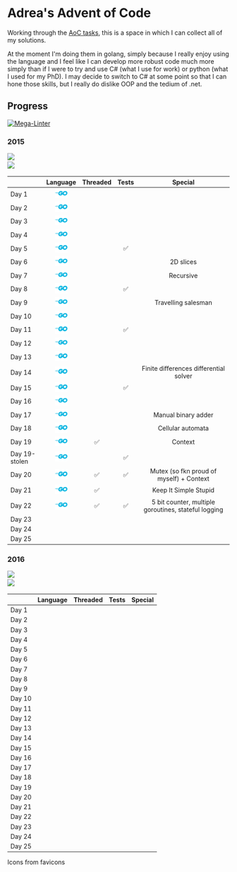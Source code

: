 # Adrea's Advent of Code

Working through the [AoC tasks](https://adventofcode.com), this is a space in which I can collect all of my solutions.

At the moment I'm doing them in golang, simply because I really enjoy using the language and I feel like I can develop more robust code much more simply than if I were to try and use C# (what I use for work) or python (what I used for my PhD). I may decide to switch to C# at some point so that I can hone those skills, but I really do dislike OOP and the tedium of .net.

## Progress

[![Mega-Linter](https://github.com/adreasnow/AdventOfCode/workflows/Mega-Linter/badge.svg)](https://github.com/adreasnow/AdventOfCode/actions?query=workflow%3AMega-Linter)

### 2015

![](<https://img.shields.io/badge/stars%20(2015)%20⭐-44-yellow>)<br/>![](<https://img.shields.io/badge/days%20(2015)-22-red>)

|               |                                             Language                                              |      Threaded      |       Tests        |                 Special                  |
| :------------ | :-----------------------------------------------------------------------------------------------: | :----------------: | :----------------: | :--------------------------------------: |
| Day 1         |   <a href="2015/01/README.md"><img src="icons/golang.svg" alt="GoLang" style="width:2em;"></a>    |                    |                    |                                          |
| Day 2         |   <a href="2015/02/README.md"><img src="icons/golang.svg" alt="GoLang" style="width:2em;"></a>    |                    |                    |                                          |
| Day 3         |   <a href="2015/03/README.md"><img src="icons/golang.svg" alt="GoLang" style="width:2em;"></a>    |                    |                    |                                          |
| Day 4         |   <a href="2015/04/README.md"><img src="icons/golang.svg" alt="GoLang" style="width:2em;"></a>    |                    |                    |                                          |
| Day 5         |   <a href="2015/05/README.md"><img src="icons/golang.svg" alt="GoLang" style="width:2em;"></a>    |                    | :white_check_mark: |                                          |
| Day 6         |   <a href="2015/06/README.md"><img src="icons/golang.svg" alt="GoLang" style="width:2em;"></a>    |                    |                    |                2D slices                 |
| Day 7         |   <a href="2015/07/README.md"><img src="icons/golang.svg" alt="GoLang" style="width:2em;"></a>    |                    |                    |                Recursive                 |
| Day 8         |   <a href="2015/08/README.md"><img src="icons/golang.svg" alt="GoLang" style="width:2em;"></a>    |                    | :white_check_mark: |                                          |
| Day 9         |   <a href="2015/09/README.md"><img src="icons/golang.svg" alt="GoLang" style="width:2em;"></a>    |                    |                    |           Travelling salesman            |
| Day 10        |   <a href="2015/10/README.md"><img src="icons/golang.svg" alt="GoLang" style="width:2em;"></a>    |                    |                    |                                          |
| Day 11        |   <a href="2015/11/README.md"><img src="icons/golang.svg" alt="GoLang" style="width:2em;"></a>    |                    | :white_check_mark: |                                          |
| Day 12        |   <a href="2015/12/README.md"><img src="icons/golang.svg" alt="GoLang" style="width:2em;"></a>    |                    |                    |                                          |
| Day 13        |   <a href="2015/13/README.md"><img src="icons/golang.svg" alt="GoLang" style="width:2em;"></a>    |                    |                    |                                          |
| Day 14        |   <a href="2015/14/README.md"><img src="icons/golang.svg" alt="GoLang" style="width:2em;"></a>    |                    |                    |  Finite differences differential solver  |
| Day 15        |   <a href="2015/15/README.md"><img src="icons/golang.svg" alt="GoLang" style="width:2em;"></a>    |                    | :white_check_mark: |                                          |
| Day 16        |   <a href="2015/16/README.md"><img src="icons/golang.svg" alt="GoLang" style="width:2em;"></a>    |                    |                    |                                          |
| Day 17        |   <a href="2015/17/README.md"><img src="icons/golang.svg" alt="GoLang" style="width:2em;"></a>    |                    |                    |           Manual binary adder            |
| Day 18        |   <a href="2015/18/README.md"><img src="icons/golang.svg" alt="GoLang" style="width:2em;"></a>    |                    |                    |            Cellular automata             |
| Day 19        |   <a href="2015/19/README.md"><img src="icons/golang.svg" alt="GoLang" style="width:2em;"></a>    | :white_check_mark: |                    |                 Context                  |
| Day 19-stolen | <a href="2015/19-stolen/main.go"><img src="icons/golang.svg" alt="GoLang" style="width:2em;"></a> |                    | :white_check_mark: |                                          |
| Day 20        |    <a href="2015/20/main.go"><img src="icons/golang.svg" alt="GoLang" style="width:2em;"></a>     | :white_check_mark: | :white_check_mark: | Mutex (so fkn proud of myself) + Context |
| Day 21        |    <a href="2015/21/main.go"><img src="icons/golang.svg" alt="GoLang" style="width:2em;"></a>     | :white_check_mark: |                    | Keep It Simple Stupid                    |
| Day 22        |    <a href="2015/22/main.go"><img src="icons/golang.svg" alt="GoLang" style="width:2em;"></a>     | :white_check_mark: | :white_check_mark: | 5 bit counter, multiple goroutines, stateful logging |
| Day 23        |                                                                                                   |                    |                    |                                          |
| Day 24        |                                                                                                   |                    |                    |                                          |
| Day 25        |                                                                                                   |                    |                    |                                          |

### 2016

![](<https://img.shields.io/badge/stars%20(2016)%20⭐-0-yellow>)<br/>![](<https://img.shields.io/badge/days%20(2016)-0-red>)

|        | Language | Threaded | Tests | Special |
| :----- | :------: | :------: | :---: | :-----: |
| Day 1  |          |          |       |         |
| Day 2  |          |          |       |         |
| Day 3  |          |          |       |         |
| Day 4  |          |          |       |         |
| Day 5  |          |          |       |         |
| Day 6  |          |          |       |         |
| Day 7  |          |          |       |         |
| Day 8  |          |          |       |         |
| Day 9  |          |          |       |         |
| Day 10 |          |          |       |         |
| Day 11 |          |          |       |         |
| Day 12 |          |          |       |         |
| Day 13 |          |          |       |         |
| Day 14 |          |          |       |         |
| Day 15 |          |          |       |         |
| Day 16 |          |          |       |         |
| Day 17 |          |          |       |         |
| Day 18 |          |          |       |         |
| Day 19 |          |          |       |         |
| Day 20 |          |          |       |         |
| Day 21 |          |          |       |         |
| Day 22 |          |          |       |         |
| Day 23 |          |          |       |         |
| Day 24 |          |          |       |         |
| Day 25 |          |          |       |         |

Icons from favicons
